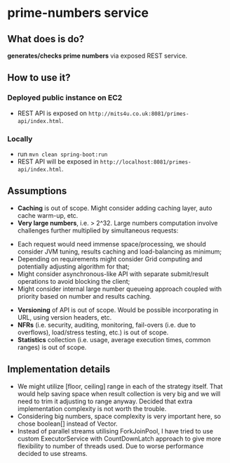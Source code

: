 # prime-numbers service

## What does is do?
 **generates/checks prime numbers** via exposed REST service.
 
## How to use it?

### Deployed public instance on EC2
 * REST API is exposed on ```http://mits4u.co.uk:8081/primes-api/index.html```. 

### Locally
 * run ```mvn clean spring-boot:run```
 * REST API will be exposed in ```http://localhost:8081/primes-api/index.html```. 

## Assumptions
 * **Caching** is out of scope. Might consider adding caching layer, auto cache warm-up, etc.
 * **Very large numbers**, i.e. > 2^32. Large numbers computation involve challenges further multiplied by simultaneous requests: </br>
  - Each request would need immense space/processing, we should consider JVM tuning, results caching and load-balancing as minimum; </br>
  - Depending on requirements might consider Grid computing and potentially adjusting algorithm for that; </br>
  - Might consider asynchronous-like API with separate submit/result operations to avoid blocking the client; </br>
  - Might consider internal large number queueing approach coupled with priority based on number and results caching. </br>
 * **Versioning** of API is out of scope. Would be possible incorporating in URL, using version headers, etc.
 * **NFRs** (i.e. security, auditing, monitoring, fail-overs (i.e. due to overflows), load/stress testing, etc.) is out of scope.    
 * **Statistics** collection (i.e. usage, average execution times, common ranges) is out of scope.

## Implementation details

 * We might utilize [floor, ceiling] range in each of the strategy itself. That would help saving space when result collection is very big and we will need to trim it adjusting to range anyway. Decided that extra implementation complexity is not worth the trouble. 
 * Considering big numbers, space complexity is very important here, so chose boolean[] instead of Vector<Boolean>.
 * Instead of parallel streams utilising ForkJoinPool, I have tried to use custom ExecutorService with CountDownLatch approach to give more flexibility to number of threads used. Due to worse performance decided to use streams.
 
